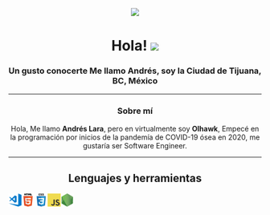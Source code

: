 <div align="center">
<p align="justify/left/right/center">
<img src="https://github.com/Vecilent/gif/blob/main/GHKIU.jpg?raw=true">

<h1 align="center">Hola! <img src="https://raw.githubusercontent.com/MartinHeinz/MartinHeinz/master/wave.gif" width="30px">
</h1><h3 align="center">Un gusto conocerte Me llamo Andrés, soy la Ciudad de Tijuana, BC, México</h3>

---

### Sobre mí

Hola, Me llamo **Andrés Lara**, pero en virtualmente soy **Olhawk**, Empecé en la programación por inicios de la pandemía de COVID-19 ósea en 2020, me gustaría ser Software Engineer.

---

## Lenguajes y herramientas

<img align="left" alt="Visual Studio Code" width="26px" src="https://raw.githubusercontent.com/github/explore/80688e429a7d4ef2fca1e82350fe8e3517d3494d/topics/visual-studio-code/visual-studio-code.png" />
<img align="left" alt="HTML5" width="26px" src="https://raw.githubusercontent.com/github/explore/80688e429a7d4ef2fca1e82350fe8e3517d3494d/topics/html/html.png" />
<img align="left" alt="CSS" width="26px" src="https://raw.githubusercontent.com/github/explore/80688e429a7d4ef2fca1e82350fe8e3517d3494d/topics/css/css.png" />
<img align="left" alt="JavaScript" width="26px" src="https://raw.githubusercontent.com/github/explore/80688e429a7d4ef2fca1e82350fe8e3517d3494d/topics/javascript/javascript.png" />
<img align="left" alt="Node.js" width="26px" src="https://raw.githubusercontent.com/github/explore/80688e429a7d4ef2fca1e82350fe8e3517d3494d/topics/nodejs/nodejs.png" />
